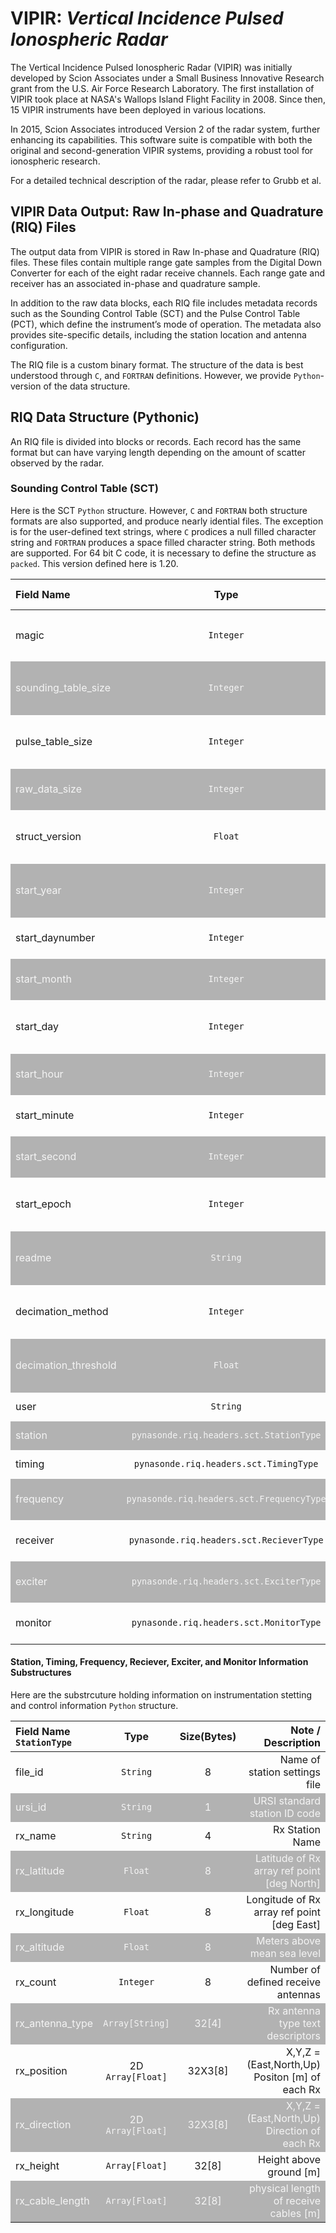 <!-- 
Author(s): Shibaji Chakraborty

Disclaimer:

-->

<style>
tr:nth-child(even) {
  background-color: #b2b2b2!important;
  color: #f4f4f4!important;
}
</style>

# VIPIR: _Vertical Incidence Pulsed Ionospheric Radar_
The Vertical Incidence Pulsed Ionospheric Radar (VIPIR) was initially developed by Scion Associates under a Small Business Innovative Research grant from the U.S. Air Force Research Laboratory. The first installation of VIPIR took place at NASA's Wallops Island Flight Facility in 2008. Since then, 15 VIPIR instruments have been deployed in various locations.

In 2015, Scion Associates introduced Version 2 of the radar system, further enhancing its capabilities. This software suite is compatible with both the original and second-generation VIPIR systems, providing a robust tool for ionospheric research.

For a detailed technical description of the radar, please refer to Grubb et al.

## VIPIR Data Output: Raw In-phase and Quadrature (RIQ) Files
The output data from VIPIR is stored in Raw In-phase and Quadrature (RIQ) files. These files contain multiple range gate samples from the Digital Down Converter for each of the eight radar receive channels. Each range gate and receiver has an associated in-phase and quadrature sample.

In addition to the raw data blocks, each RIQ file includes metadata records such as the Sounding Control Table (SCT) and the Pulse Control Table (PCT), which define the instrument’s mode of operation. The metadata also provides site-specific details, including the station location and antenna configuration.

The RIQ file is a custom binary format. The structure of the data is best understood through `C`, and `FORTRAN` definitions. However, we provide `Python`-version of the data structure. 

## RIQ Data Structure (Pythonic)
An RIQ file is divided into blocks or records. Each record has the same format but can have varying length depending on the amount of scatter observed by the radar.

### Sounding Control Table (SCT)
Here is the SCT `Python` structure. However, `C` and `FORTRAN` both structure formats are also supported, and produce nearly idential files. The exception is for the user-defined text strings, where `C` prodices a null filled character string and `FORTRAN` produces a space filled character string. Both methods are supported. For 64 bit C code, it is necessary to define the structure as `packed`. This version defined here is 1.20.

| Field Name              | Type     | Size(Bytes) | Note / Description  |
| :---------------- | :------: | :------: | ----: |
| magic             |  `Integer`        | 8 | `0x51495200` (/nullRIQ) Possibly Byte Reversed |
| sounding_table_size  |  `Integer`     | 8 | Bytes in sounder configuration structure |
| pulse_table_size  |  `Integer`     | 8 | Bytes in pulse configuration structure |
| raw_data_size  |  `Integer`     | 8 | Bytes in raw data block (one PRI) |
| struct_version  | `Float`     | 8 | Format Version Number.  Currently 1.2 |
| start_year  | `Integer`     | 8 | Start time elements (Year) of the ionogram |
| start_daynumber  | `Integer`     | 8 | Start time elements (doy) |
| start_month | `Integer`     | 8 | Start time elements (month) |
| start_day  | `Integer`     | 8 | Start time elements (day of month) |
| start_hour  | `Integer`     | 8 | Start time elements (hour) |
| start_minute  | `Integer`     | 8 | Start time elements (minute) |
| start_second  | `Integer`     | 8 | Start time elements (second) |
| start_epoch  | `Integer`     | 8 | Epoch time of the measurement start |
| readme  | `String`     | 16 | Operator comment on this measurement |
| decimation_method  | `Integer`     | 8 | If processed, 0=no process (raw data) |
| decimation_threshold  | `Float`     | 8 | If processed, the treshold value for the given method |
| user  | `String`     | 16 | User-defined |
| station  | `pynasonde.riq.headers.sct.StationType`     | Variable | Station info substructure |
| timing  | `pynasonde.riq.headers.sct.TimingType`     | Variable | Radar timing substruture |
| frequency  | `pynasonde.riq.headers.sct.FrequencyType`     | Variable | Frequency sweep substructure |
| receiver  | `pynasonde.riq.headers.sct.RecieverType`     | Variable | Receiver settings substructure |
| exciter  | `pynasonde.riq.headers.sct.ExciterType`     | Variable | Exciter settings substructure |
| monitor  | `pynasonde.riq.headers.sct.MonitorType`     | Variable | Built In Test values substructure |

#### Station, Timing, Frequency, Reciever, Exciter, and Monitor Information Substructures
Here are the substrcuture holding information on instrumentation stetting and control information `Python` structure.

| Field Name `StationType`             | Type     | Size(Bytes) | Note / Description  |
| :---------------- | :------: | :------: | ----: |
| file_id             |  `String`        | 8 | Name of station settings file |
| ursi_id             |  `String`        | 1 | URSI standard station ID code |
| rx_name             |  `String`        | 4 | Rx Station Name |
| rx_latitude             |  `Float`        | 8 | Latitude of Rx array ref point [deg North] |
| rx_longitude             |  `Float`        | 8 | Longitude of Rx array ref point [deg East] |
| rx_altitude             |  `Float`        | 8 | Meters above mean sea level |
| rx_count             |  `Integer`        | 8 | Number of defined receive antennas |
| rx_antenna_type             |  `Array[String]`        | 32[4] | Rx antenna type text descriptors |
| rx_position             |  2D `Array[Float]`        | 32X3[8] | X,Y,Z = (East,North,Up) Positon [m] of each Rx |
| rx_direction             |  2D `Array[Float]`        | 32X3[8] | X,Y,Z = (East,North,Up) Direction of each Rx |
| rx_height             |  `Array[Float]`        | 32[8] | Height above ground [m] |
| rx_cable_length             |  `Array[Float]`        | 32[8] | physical length of receive cables [m] |

